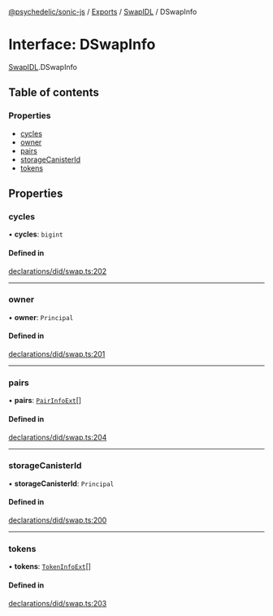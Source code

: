 [@psychedelic/sonic-js](../README.md) / [Exports](../modules.md) / [SwapIDL](../modules/SwapIDL.md) / DSwapInfo

# Interface: DSwapInfo

[SwapIDL](../modules/SwapIDL.md).DSwapInfo

## Table of contents

### Properties

- [cycles](SwapIDL.DSwapInfo.md#cycles)
- [owner](SwapIDL.DSwapInfo.md#owner)
- [pairs](SwapIDL.DSwapInfo.md#pairs)
- [storageCanisterId](SwapIDL.DSwapInfo.md#storagecanisterid)
- [tokens](SwapIDL.DSwapInfo.md#tokens)

## Properties

### cycles

• **cycles**: `bigint`

#### Defined in

[declarations/did/swap.ts:202](https://github.com/Psychedelic/sonic-js/blob/33e2dd1/src/declarations/did/swap.ts#L202)

___

### owner

• **owner**: `Principal`

#### Defined in

[declarations/did/swap.ts:201](https://github.com/Psychedelic/sonic-js/blob/33e2dd1/src/declarations/did/swap.ts#L201)

___

### pairs

• **pairs**: [`PairInfoExt`](SwapIDL.PairInfoExt.md)[]

#### Defined in

[declarations/did/swap.ts:204](https://github.com/Psychedelic/sonic-js/blob/33e2dd1/src/declarations/did/swap.ts#L204)

___

### storageCanisterId

• **storageCanisterId**: `Principal`

#### Defined in

[declarations/did/swap.ts:200](https://github.com/Psychedelic/sonic-js/blob/33e2dd1/src/declarations/did/swap.ts#L200)

___

### tokens

• **tokens**: [`TokenInfoExt`](SwapIDL.TokenInfoExt.md)[]

#### Defined in

[declarations/did/swap.ts:203](https://github.com/Psychedelic/sonic-js/blob/33e2dd1/src/declarations/did/swap.ts#L203)
